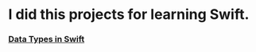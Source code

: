 # I did this projects for learning Swift. 

### [Data Types in Swift](https://github.com/aniltaskiran/LearningSwift/blob/master/Data-types-in-Swift.md)
